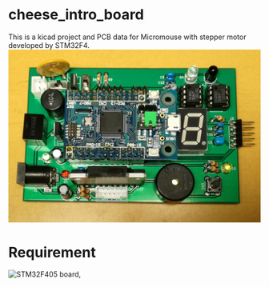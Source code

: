 # cheese\_intro\_board
This is a kicad project and PCB data for Micromouse with stepper motor developed by STM32F4.
![picture](BoardSampleV1.jpeg)
# Requirement
![STM32F405 board](https://strawberry-linux.com/catalog/items?code=32405), 

